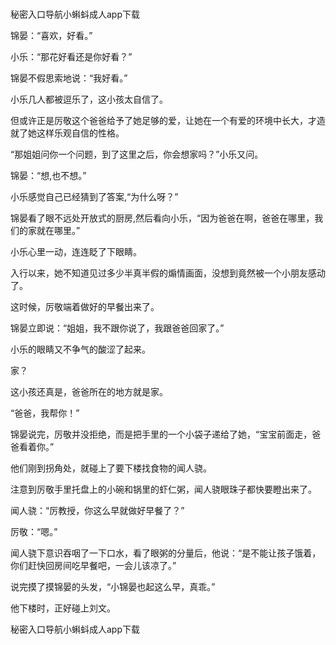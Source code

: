 # 
秘密入口导航小蝌蚪成人app下载


锦晏：“喜欢，好看。”

小乐：“那花好看还是你好看？”

锦晏不假思索地说：“我好看。”

小乐几人都被逗乐了，这小孩太自信了。

但或许正是厉敬这个爸爸给予了她足够的爱，让她在一个有爱的环境中长大，才造就了她这样乐观自信的性格。

“那姐姐问你一个问题，到了这里之后，你会想家吗？”小乐又问。

锦晏：“想,也不想。”

小乐感觉自己已经猜到了答案,“为什么呀？”

锦晏看了眼不远处开放式的厨房,然后看向小乐，“因为爸爸在啊，爸爸在哪里，我们的家就在哪里。”

小乐心里一动，连连眨了下眼睛。

入行以来，她不知道见过多少半真半假的煽情画面，没想到竟然被一个小朋友感动了。

这时候，厉敬端着做好的早餐出来了。

锦晏立即说：“姐姐，我不跟你说了，我跟爸爸回家了。”

小乐的眼睛又不争气的酸涩了起来。

家？

这小孩还真是，爸爸所在的地方就是家。

“爸爸，我帮你！”

锦晏说完，厉敬并没拒绝，而是把手里的一个小袋子递给了她，“宝宝前面走，爸爸看着你。”

他们刚到拐角处，就碰上了要下楼找食物的闻人骁。

注意到厉敬手里托盘上的小碗和锅里的虾仁粥，闻人骁眼珠子都快要瞪出来了。

闻人骁：“厉教授，你这么早就做好早餐了？”

厉敬：“嗯。”

闻人骁下意识吞咽了一下口水，看了眼粥的分量后，他说：“是不能让孩子饿着，你们赶快回房间吃早餐吧，一会儿该凉了。”

说完摸了摸锦晏的头发，“小锦晏也起这么早，真乖。”

他下楼时，正好碰上刘文。

 秘密入口导航小蝌蚪成人app下载

